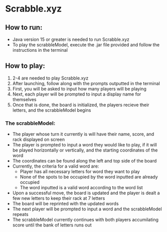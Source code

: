 # Scrabble.xyz

## How to run:
- Java version 15 or greater is needed to run Scrabble.xyz
- To play the scrabbleModel, execute the .jar file provided and follow the instructions in the terminal

## How to play:
1. 2-4 are needed to play Scrabble.xyz
2. After launching, follow along with the prompts outputted in the terminal
3. First, you will be asked to input how many players will be playing
4. Next, each player will be prompted to input a display name for themselves
5. Once that is done, the board is initialized, the players recieve their letters, and the scrabbleModel begins

### The scrabbleModel:
- The player whose turn it currently is will have their name, score, and rack displayed on screen
- The player is prompted to input a word they would like to play, if it will be played horizontally or vertically, and the starting coordinates of the word
- The coordinates can be found along the left and top side of the board
- Currently, the criteria for a valid word are:
    - Player has all necessary letters for word they want to play
    - None of the spots to be occupied by the word inputted are already occupied 
    - The word inputted is a valid word according to the word list 
- Upon a successful move, the board is updated and the player is dealt a few new letters to keep their rack at 7 letters 
- The board will be reprinted with the updated words
- The next player will be prompted to input a word and the scrabbleModel repeats
- The scrabbleModel currently continues with both players accumilating score until the bank of letters runs out
